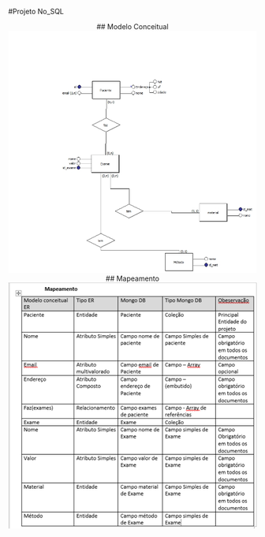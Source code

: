 #Projeto No_SQL
<p align="center">
  ## Modelo Conceitual
  <img src="images/imgbd.jpg" width="800">
  ## Mapeamento
  <img src="images/mapimg.png" width="800">
  
</p>
